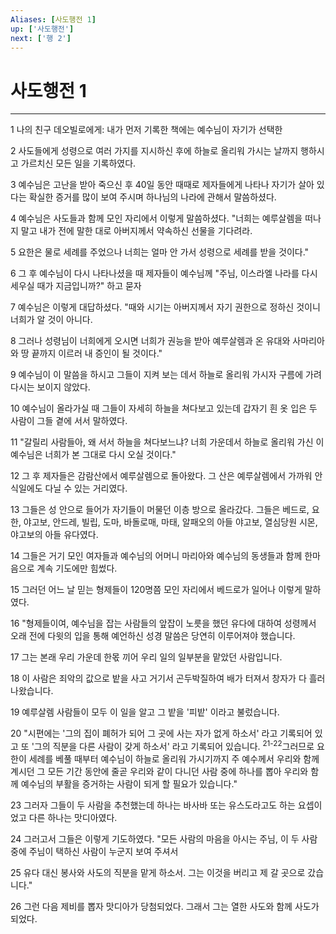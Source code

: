 ```yaml
---
Aliases: [사도행전 1]
up: ['사도행전']
next: ['행 2']
---
```

# 사도행전 1

***


1 나의 친구 데오빌로에게: 내가 먼저 기록한 책에는 예수님이 자기가 선택한 

2 사도들에게 성령으로 여러 가지를 지시하신 후에 하늘로 올리워 가시는 날까지 행하시고 가르치신 모든 일을 기록하였다. 

3 예수님은 고난을 받아 죽으신 후 40일 동안 때때로 제자들에게 나타나 자기가 살아 있다는 확실한 증거를 많이 보여 주시며 하나님의 나라에 관해서 말씀하셨다. 

4 예수님은 사도들과 함께 모인 자리에서 이렇게 말씀하셨다. "너희는 예루살렘을 떠나지 말고 내가 전에 말한 대로 아버지께서 약속하신 선물을 기다려라. 

5 요한은 물로 세례를 주었으나 너희는 얼마 안 가서 성령으로 세례를 받을 것이다." 

6 그 후 예수님이 다시 나타나셨을 때 제자들이 예수님께 "주님, 이스라엘 나라를 다시 세우실 때가 지금입니까?" 하고 묻자 

7 예수님은 이렇게 대답하셨다. "때와 시기는 아버지께서 자기 권한으로 정하신 것이니 너희가 알 것이 아니다. 

8 그러나 성령님이 너희에게 오시면 너희가 권능을 받아 예루살렘과 온 유대와 사마리아와 땅 끝까지 이르러 내 증인이 될 것이다." 

9 예수님이 이 말씀을 하시고 그들이 지켜 보는 데서 하늘로 올리워 가시자 구름에 가려 다시는 보이지 않았다. 

10 예수님이 올라가실 때 그들이 자세히 하늘을 쳐다보고 있는데 갑자기 흰 옷 입은 두 사람이 그들 곁에 서서 말하였다. 

11 "갈릴리 사람들아, 왜 서서 하늘을 쳐다보느냐? 너희 가운데서 하늘로 올리워 가신 이 예수님은 너희가 본 그대로 다시 오실 것이다." 

12 그 후 제자들은 감람산에서 예루살렘으로 돌아왔다. 그 산은 예루살렘에서 가까워 안식일에도 다닐 수 있는 거리였다. 

13 그들은 성 안으로 들어가 자기들이 머물던 이층 방으로 올라갔다. 그들은 베드로, 요한, 야고보, 안드레, 빌립, 도마, 바돌로매, 마태, 알패오의 아들 야고보, 열심당원 시몬, 야고보의 아들 유다였다. 

14 그들은 거기 모인 여자들과 예수님의 어머니 마리아와 예수님의 동생들과 함께 한마음으로 계속 기도에만 힘썼다. 

15 그러던 어느 날 믿는 형제들이 120명쯤 모인 자리에서 베드로가 일어나 이렇게 말하였다. 

16 "형제들이여, 예수님을 잡는 사람들의 앞잡이 노릇을 했던 유다에 대하여 성령께서 오래 전에 다윗의 입을 통해 예언하신 성경 말씀은 당연히 이루어져야 했습니다. 

17 그는 본래 우리 가운데 한몫 끼어 우리 일의 일부분을 맡았던 사람입니다. 

18 이 사람은 죄악의 값으로 밭을 사고 거기서 곤두박질하여 배가 터져서 창자가 다 흘러 나왔습니다. 

19 예루살렘 사람들이 모두 이 일을 알고 그 밭을 '피밭' 이라고 불렀습니다. 

20 "시편에는 '그의 집이 폐허가 되어 그 곳에 사는 자가 없게 하소서' 라고 기록되어 있고 또 '그의 직분을 다른 사람이 갖게 하소서' 라고 기록되어 있습니다. <sup class="versenum">21-22</sup>그러므로 요한이 세례를 베풀 때부터 예수님이 하늘로 올리워 가시기까지 주 예수께서 우리와 함께 계시던 그 모든 기간 동안에 줄곧 우리와 같이 다니던 사람 중에 하나를 뽑아 우리와 함께 예수님의 부활을 증거하는 사람이 되게 할 필요가 있습니다." 

23 그러자 그들이 두 사람을 추천했는데 하나는 바사바 또는 유스도라고도 하는 요셉이었고 다른 하나는 맛디아였다. 

24 그러고서 그들은 이렇게 기도하였다. "모든 사람의 마음을 아시는 주님, 이 두 사람 중에 주님이 택하신 사람이 누군지 보여 주셔서 

25 유다 대신 봉사와 사도의 직분을 맡게 하소서. 그는 이것을 버리고 제 갈 곳으로 갔습니다." 

26 그런 다음 제비를 뽑자 맛디아가 당첨되었다. 그래서 그는 열한 사도와 함께 사도가 되었다.
